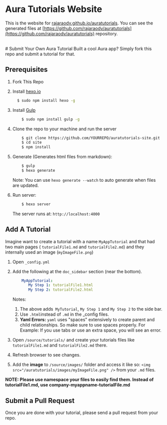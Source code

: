 
# Aura Tutorials Website

This is the website for [rajaraodv.github.io/auratutorials](https://rajaraodv.github.io/auratutorials).
You can see the generated files at [https://github.com/rajaraodv/auratutorials](https://github.com/rajaraodv/auratutorials) repository.

<br>
# Submit Your Own Aura Tutorial
Built a cool Aura app? Simply fork this repo and submit a tutorial for that.

## Prerequisites
1.  Fork This Repo
		
2. Install [hexo.io](http://hexo.io/)

	``` bash
	  $ sudo npm install hexo -g
	```
	
3. Install [Gulp](http://gulpjs.com/)
	
	``` bash
		$ sudo npm install gulp -g
	
	```
	
4. Clone the repo to your machine and run the server

	``` bash
		$ git clone https://github.com/YOURREPO/auratutorials-site.git
		$ cd site
		$ npm install
	```
		
5. Generate (Generates html files from markdown):
		
	``` bash
		$ gulp
		$ hexo generate
	```
	Note: You can use `hexo generate --watch` to auto generate when files are updated.
		
6. Run server:
		
	``` bash
		$ hexo server
	```
 	The server runs at: `http://localhost:4000`


## Add A Tutorial
Imagine want to create a tutorial with a name `MyAppTutorial` and that had two main pages ( `tutorialFile1.md` and `tutorialFile2.md`) and they internally used an image (`myImageFile.png`) 

1. Open `_config.yml`
2. Add the following at the `doc_sidebar` section (near the bottom).

	```yaml	
		MyAppTutorial:
		   My Step 1: tutorialFile1.html
		   My Step 2: tutorialFile2.html
	```
	Notes:
	1. The above adds` MyTutorial`, `My Step 1` and `My Step 2` to the side bar.
	2. Use `.html`instead of `.md` in the _config files.
	3. **Yaml Errors:** `yaml` uses "spaces" extensively to create parent and child relationships. So make sure to use spaces properly. 
		For Example: If you use tabs or use an extra space, you will see an error.
	
3. Open `/source/tutorials/` and create your tutorials files like `tutorialFile1.md` and `tutorialFile2.md` there. 
4. Refresh browser to see changes.
5. Add the **image** to `/source/images/` folder and access it like so: `<img src="/auratutorials/images/myImageFile.png" />` from your `.md` files.

**NOTE: Please use namespace your files to easily find them. Instead of tutorialFile1.md, use company-myappname-tutorialFile.md**

## Submit a Pull Request
Once you are done with your tutorial, please send a pull request from your repo.


